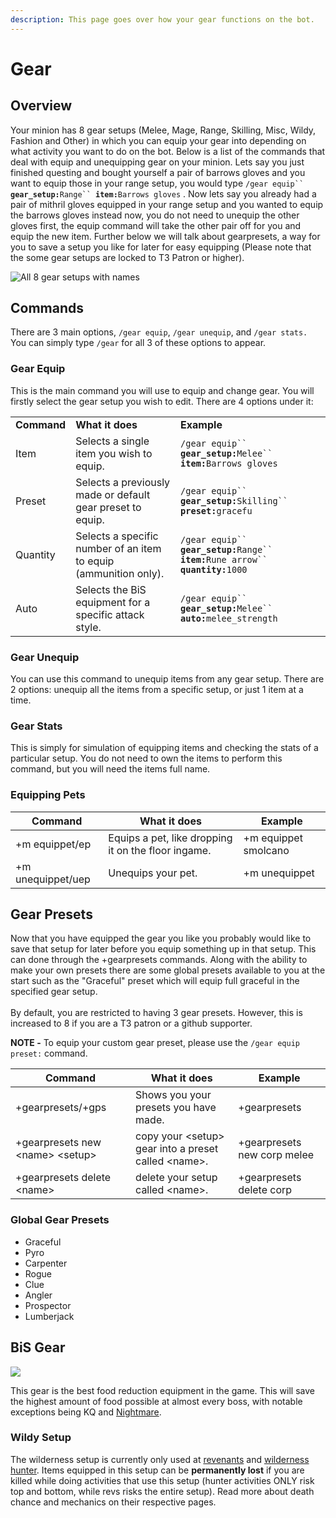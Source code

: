 ```yaml
---
description: This page goes over how your gear functions on the bot.
---
```


# Gear

## Overview

Your minion has 8 gear setups (Melee, Mage, Range, Skilling, Misc, Wildy, Fashion and Other) in which you can equip your gear into depending on what activity you want to do on the bot. Below is a list of the commands that deal with equip and unequipping gear on your minion. Lets say you just finished questing and bought yourself a pair of barrows gloves and you want to equip those in your range setup, you would type `/gear equip`` `**`gear_setup:`**`Range`` `**`item:`**`Barrows gloves` . Now lets say you already had a pair of mithril gloves equipped in your range setup and you wanted to equip the barrows gloves instead now, you do not need to unequip the other gloves first, the equip command will take the other pair off for you and equip the new item. Further below we will talk about gearpresets, a way for you to save a setup you like for later for easy equipping (Please note that the some gear setups are locked to T3 Patron or higher).

![All 8 gear setups with names](../.gitbook/assets/gearall\_setup.png)

## Commands

There are 3 main options, `/gear equip`, `/gear unequip`, and `/gear stats.` You can simply type `/gear` for all 3 of these options to appear.

### Gear Equip

This is the main command you will use to equip and change gear. You will firstly select the gear setup you wish to edit. There are 4 options under it:

|             |                                                                  |                                                                                            |
| ----------- | ---------------------------------------------------------------- | ------------------------------------------------------------------------------------------ |
| **Command** | **What it does**                                                 | **Example**                                                                                |
| Item        | Selects a single item you wish to equip.                         | `/gear equip`` `**`gear_setup:`**`Melee`` `**`item:`**`Barrows gloves`                     |
| Preset      | Selects a previously made or default gear preset to equip.       | `/gear equip`` `**`gear_setup:`**`Skilling`` `**`preset:`**`gracefu`                       |
| Quantity    | Selects a specific number of an item to equip (ammunition only). | `/gear equip`` `**`gear_setup:`**`Range`` `**`item:`**`Rune arrow`` `**`quantity:`**`1000` |
| Auto        | Selects the BiS equipment for a specific attack style.           | `/gear equip`` `**`gear_setup:`**`Melee`` `**`auto:`**`melee_strength`                     |

### Gear Unequip

You can use this command to unequip items from any gear setup. There are 2 options: unequip all the items from a specific setup, or just 1 item at a time.

### Gear Stats

This is simply for simulation of equipping items and checking the stats of a particular setup. You do not need to own the items to perform this command, but you will need the items full name.

### Equipping Pets

| **Command**       | **What it does**                                    | **Example**          |
| ----------------- | --------------------------------------------------- | -------------------- |
| +m equippet/ep    | Equips a pet, like dropping it on the floor ingame. | +m equippet smolcano |
| +m unequippet/uep | Unequips your pet.                                  | +m unequippet        |

## Gear Presets

Now that you have equipped the gear you like you probably would like to save that setup for later before you equip something up in that setup. This can done through the +gearpresets commands. Along with the ability to make your own presets there are some global presets available to you at the start such as the "Graceful" preset which will equip full graceful in the specified gear setup.\
\
By default, you are restricted to having 3 gear presets. However, this is increased to 8 if you are a T3 patron or a github supporter.

**NOTE -** To equip your custom gear preset, please use the `/gear equip preset:` command.

| Command                            | What it does                                          | Example                     |
| ---------------------------------- | ----------------------------------------------------- | --------------------------- |
| +gearpresets/+gps                  | Shows you your presets you have made.                 | +gearpresets                |
| +gearpresets new  \<name> \<setup> | copy your \<setup> gear into a preset called \<name>. | +gearpresets new corp melee |
| +gearpresets delete  \<name>       | delete your setup called \<name>.                     | +gearpresets delete corp    |

### Global Gear Presets

* Graceful
* Pyro
* Carpenter
* Rogue
* Clue
* Angler
* Prospector
* Lumberjack

## BiS Gear

![](../.gitbook/assets/slayerbis.png)

This gear is the best food reduction equipment in the game. This will save the highest amount of food possible at almost every boss, with notable exceptions being KQ and [Nightmare](https://wiki.oldschool.gg/bosses/nightmare-of-ashihama).

### Wildy Setup

The wilderness setup is currently only used at [revenants](../bosses/revenants.md#things-to-know-before-starting) and [wilderness hunter](../skills/hunter/#wilderness-hunting). Items equipped in this setup can be **permanently lost** if you are killed while doing activities that use this setup (hunter activities ONLY risk top and bottom, while revs risks the entire setup). Read more about death chance and mechanics on their respective pages.
